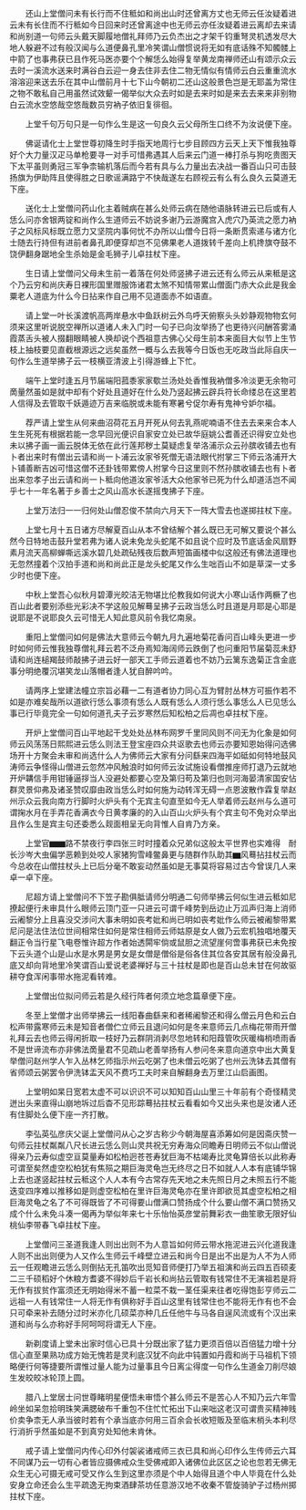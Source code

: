 <!-- { "loadSidebar": true } -->
　　还山上堂僧问未有长行而不住秪如和尚出山时还曾离方丈也无师云任汝疑着进云未有长住而不行秪如今日回来时还曾离途中也无师云亦任汝疑着进云离却去来请和尚别道一句师云头戴天脚履地僧礼拜师乃云负杰出之才架千钧重弩灵机透发尽大地人躲避不过有般汉闻与么道便鼻孔里冷笑谓山僧惯说将无如有底话殊不知髑髅上中箭了也事弗获已且作死马医亦要个个解恁么始得复举黄龙南禅师还山有颂示众云去时一溪流水送来时满谷白云迎一身去住非去住二物无情似有情师云白云重重流水溶溶迎来送去乐在其中山僧前月十七下山今朝初二还山这般景色岂是无耶盖为常住之物不敢私自己用虽然试效颦一偈举似大众去时如是去来时如是来去去来来非别物白云流水空悠哉空悠哉数员穷衲子依旧复徘徊。

　　上堂千句万句只是一句作么生是这一句良久云父母所生口终不为汝说便下座。

　　佛诞请化士上堂世尊初降生时手指天地周行七步目顾四方云天上天下惟我独尊好个大力量汉疋马单枪要寻一对手可惜弗遇其人后来云门道一棒打杀与狗吃贵图天下太平虽则勇冠三军争柰输机落后而今若有具与么力量出去决战一番百山只可击鼓扬旗为伊助阵且使得胜之日歌谣满路宁不快哉遂左右顾视云有么有么良久云莫道无下座。

　　送化士上堂僧问药山化主着贼病在甚么处师云病在随他语脉转进云已后或有人恁么问亦舍银两锭和尚作么生道师云不妨说多谢乃云游魔宫入虎穴乃英流之愿力衲子之风标风标既立愿力又坚院内事何忧不办所以山僧今日将一条断贯索递与诸方化士随去行持但有进前者鼻孔即便穿却岂不见佛果老人道拨转千差向上机搀旗夺鼓不饶伊翻身踞地全生杀始是金毛狮子儿卓拄杖下座。

　　生日请上堂僧问父母未生前一着落在何处师竖拂子进云还有么师云从来秪是这个乃云穷和尚庆寿日裸形国里赠服饰诸君太煞不知情带累山僧面门赤大众此是我金粟老人道底为什么今日拈来作自己用不见道面赤不如语直。

　　请上堂一叶长溪渡帆高两岸悬水中鱼跃树云外鸟呼天俯察头头妙静观物物玄何须来这里听说脱空禅所以道诸人未入门时一句子已向汝举扬了也更待兴问酬答雾涌霞蒸舌头被人掇翻眼睛被人换却说个西祖意古佛心父母生前本来面目大似节上生节枝上抽枝要见直截根源远之远矣虽然一概与么去我等今日饭也无吃政当此际自庆一句作么生道举拂子云一枝横亚清波上引得游蜂上下忙。

　　端午上堂时逢五月节届端阳菰黍家家歜兰汤处处香惟我衲僧多冷淡更无余物可啇量然虽如是就中却有个好处且道好在什么处乃竖起拂云辟兵符长命缕总在这里若人信得及去管取千妖遁迹万吉来临脱或未能有寒暑兮促尔寿有鬼神兮妒尔福。

　　荐严请上堂生从何来曲沼荷花五月开死从何去乳燕呢喃语不住去去来来合本人生生死死有根据若能一念早回光便识自家安立处已故华庭姚公耆善还识得安立处也未以拂子画一画云脱体无依在此行莲邦秽土莫疑虑复举洛浦示众云孙膑收铺去也有卜者出来时有僧出云请和尚一卜浦云汝家爷死僧无语法眼代拊掌三下师云洛浦开大卜铺善断吉凶可惜这僧不还卦钱带累傍人拊掌今日这里则不然孙膑收铺去也有卜者出来忽孝子出云请和尚一卜秪向他道汝家爷活大众他家爷已死为什么却道活岂不闻乎七十一年名著于乡善士之风山高水长遂摇曳拂子下座。

　　上堂万法归一一归何处山僧忍俊不禁向六月天下一阵大雪去也遂掷拄杖下座。

　　上堂七月十五日诸方尽解夏百山从本不曾结解个甚么既已无可解又要说个甚么然今日特地击鼓升堂若弗为诸人说未免龙头蛇尾不如且说个应时及节底话金风扇野素月流天高柳蝉嘶远溪水碧几处疏砧残夜后数声短笛画楼中似这般还有佛法道理也无忽然撞着个汉拍手道和尚和尚此正是龙头蛇尾又作么生咄百山不如是草深一丈多少时也便下座。

　　中秋上堂吾心似秋月碧潭光皎洁无物堪比伦教我如何说大小寒山话作两橛了也百山此者要别添些光彩决不学这般见解蓦呈拂子云政当恁么时且道是月耶是心耶是说耶是不说耶良久云可惜无人知此意风前令我忆南泉。

　　重阳上堂僧问如何是佛法大意师云今朝九月九遍地菊花香问百山峰头更进一步时如何师云惟我独尊僧礼拜云若不泛舟焉知海阔师云跌倒了也问重阳节届菊蕊未舒请和尚连槌羯鼓师敲拂子进云好一部天工手师云道着也不妨乃云篱东逸菊正含金底事分明绝覆沉堪笑龙山落帽者逢人犹自醉吟吟。

　　请两序上堂建法幢立宗旨必藉一二有道者协力同心互为臂肘丛林方可振作若不如是亦难矣哉所以道欲行恁么事须有恁么人既有恁么人须行恁么事恁么人已见恁么事已行毕竟完全一句如何道孔夫子云岁寒然后知松柏之后凋也卓拄杖下座。

　　开炉上堂僧问百山平地起干戈处处丛林布网罗千里同风则不问无为化象是如何师云风荡荡日熙熙进云恁么则法王登宝座四众共讴歌去也师云亦要知恩始得问选佛场开十方聚会未审和尚选什么人为佛师云大家有分问繇来四海平如砥如何特地鼓风涛师云争怪得山僧进云忽然冲风触浪时如何师云汝试施设看僧推座师打退乃云就地开炉韝信手用钳锤逼拶当人没避处都要心空及第归苟及第归也则河海晏清家国安怗群灵景仰弗及诸圣赞叹靡由政当恁么时如何施为动转浑无碍一点恩波散作霖复举赵州示众云我向南方行脚时火炉头有个无宾主句直至如今无人举着师云赵州与么道可谓掬水月在手弄花香满衣今日黄孝廉的的入山百山火炉头有个宾主句不免对众举出且作么生是宾主句还委悉么觌面相呈无向背惟人自肯乃方亲。

　　上堂官▆▆路不禁夜行李四张三时时撞着众兄弟似这般太平世界也实难得　耐长沙岑大虫偏学恶赖到处咬人家猪狗雪峰鳖鼻更与随群作队助其▆风蓦拈拄杖云而今总收在山僧拄杖头上已后分毫不敢妄动然虽如是无事莫将容易过古今曾误几人来卓一卓下座。

　　尼超方请上堂僧问不下笠子勘俱胝请师分明通二句师举拂云何似生进云秪如尼撩起便行未审具什么眼师云顶门亚一只进云可谓千峰势到岳边止万泒声归海上消师云阇黎分上且喜没交涉问大事未明如丧考妣和尚已明如丧考妣作么师云被阇黎带累尼问是法住法位世间相常住如何是常住相师云师姑原是女人做乃云宏机独唱地覆天翻正令当行星飞电卷惟许超方作者始透閞牢倘或鼠胆之流望崖何啻事弗获已未免按下云头道个山是山水是水男是男女是女僧是僧俗是俗各住其位各安其居有般没鼻孔底又却向背地里冷笑谓百山爱说老婆禅好与三十拄杖是即也是百山总未甘在何故驱耕夺食浑闲事带水拖泥看转难。

　　上堂僧出位拟问师云若是久经行阵者何须立地念篇章便下座。

　　冬至上堂僧才出师举拂云一线阳春曲繇来和者稀阇黎还和得么僧云月色和云白松声带露寒师云未是知音者僧伫立师云且退问如何是冬来意师云几点梅花带雨开僧礼拜云去也师云得闲折取一枝好乃云群阴消剥尽忽地转和阳葭管吹灰暖梅梢喷雨香不是世谛流布亦非佛法啇量君不见疏山老善举扬有人参问冬来意向道京中出大黄复举僧问赵州学人乍入丛林乞师指示州云吃粥了也未僧云吃粥了也州云洗钵去其僧有省师颂云粥罢令伊洗钵盂天风不费巧工夫时来自解翻身去万里江山启画图。

　　上堂明如杲日宽若太虚不可以识识不可以知知百山山里三十年前有个奇怪精灵迸出头来直得山崩地坼过后杳不见形踪蓦拈拄杖云看看如今又出头来也是汝诸人还有住脚处么便下座一齐打散。

　　李弘英弘彦庆父诞上堂僧问从心之岁古称少今朝海屋喜添筹如何是因斋庆赞一句师云拄杖粼粼八尺长进云恁么则山灵共祝无穷寿海众同瞻寿日明师云不似山僧说得亲乃云寿似虚空亘莫量寿如松柏迥苍苍寿犹巨海不枯竭寿比灵龟算倍长以此称寿可谓至矣然虚空松柏犹有焦殒之期巨海灵龟岂无终尽之日不如就人人本有底铺华锦上去也遂竖起拄杖云秪这个人人本有今古常存先天地之未先照日月之未照五行不能迭变四序难以推移如是则虚空松柏在里许巨海灵龟亦在里许即欲觅其虚空松柏之相巨海灵龟之名了不可得既皆了不可得要山僧满口赞扬成个什么要山僧不满口赞扬又成个什么未免斗凑一偈再为举似年来七十乐怡怡英彦堂前舞彩衣一曲笙歌无限好仙桃仙李带春飞卓拄杖下座。

　　上堂僧问三圣道我逢人则出出则不为人意旨如何师云带水拖泥进云兴化道我逢人则不出出则便为人又作么生师云千峰壁立进云和尚今日是出不出是为人不为人师云一任观瞻进云恁么则倒拈无孔笛吹出觅知音师便打乃举五祖演和尚云四五百硕麦二三千硕稻好个休粮方耆婆不得妙后千岩长和尚拈云管取有钱常住不无演祖若是将无作有拔贫作富须还无明始得米不蓄一粒菜不栽一茎任渠来往者吃得饱彭亨师云二远祖一人有钱常住一人将无作有俱称好手百山这里有钱常住也不能将无作有也不会只可牵来补去随分过时米亦化几硕菜亦种几丘任他牛与马各自逞风流或有个汉出来道和尚与么亦称好手阿呵呵将谓无人下座。

　　新剃度请上堂未出家时信心已具十分既出家了猛力更须百倍以百倍猛力增十分信心直至果熟功成方始无愧若是灵利底汉犹不向此中钝置如丹霞和尚于马祖机下领略便行何等捷要所谓惟过量人能为过量事且今日离尘得度一句作么生道金刀削尽娘生发皎皎冰轮顶上圆。

　　腊八上堂居士问世尊睹明星便悟未审悟个甚么师云不是苦心人不知乃云六年雪岭坐如呆忽拾明珠笑满腮破布千重包不住忙忙拓出下山来咄这老汉可谓贵买精神贱价卖争柰无人承当彼时若有个承当底亦何用三百余会长收短贩及至临末梢头本利尽行消折乎然虽如是不到真穷处知他未肯休。

　　戒子请上堂僧问内传心印外付袈裟诸戒师三衣已具和尚心印作么生传师云六耳不同谋乃云一切有心者皆应摄佛戒众生受佛戒即入诸佛位此区区之论也忽若无佛无众生无心可摄无戒可受又作么生到这里亦须是个中人始得且道个中人毕竟在什么处安身立命还会么生平疏逸无拘束酒肆茶坊任意游汉地不收秦不管旋骑驴子过杨州掷拄杖下座。

